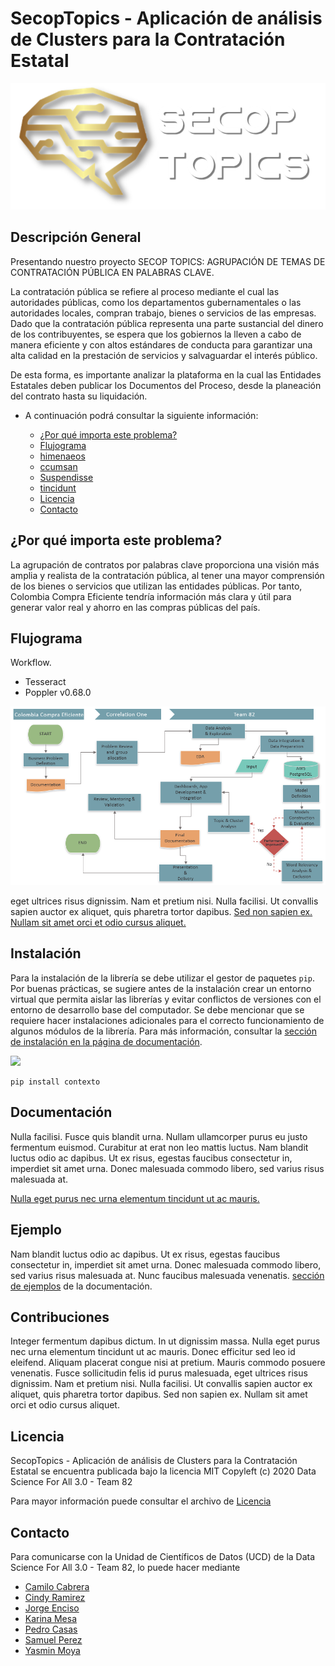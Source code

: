 
# SecopTopics - Aplicación de análisis de Clusters para la Contratación Estatal

<p align="center">
  <img src="https://raw.githubusercontent.com/ds4a82/secop-analysis/master/6.%20Viz/logo/logo.png" />
</p>
              
## Descripción General

Presentando nuestro proyecto SECOP TOPICS: AGRUPACIÓN DE TEMAS DE CONTRATACIÓN PÚBLICA EN PALABRAS CLAVE.

La contratación pública se refiere al proceso mediante el cual las autoridades públicas, como los departamentos gubernamentales o las autoridades locales, compran trabajo, bienes o servicios de las empresas. Dado que la contratación pública representa una parte sustancial del dinero de los contribuyentes, se espera que los gobiernos la lleven a cabo de manera eficiente y con altos estándares de conducta para garantizar una alta calidad en la prestación de servicios y salvaguardar el interés público.

De esta forma, es importante analizar la plataforma en la cual las Entidades Estatales deben publicar los Documentos del Proceso, desde la planeación del contrato hasta su liquidación.


- A continuación podrá consultar la siguiente información:
   
  - [¿Por qué importa este problema?](#¿Porquéimportaesteproblema?)
  - [Flujograma](#Flujograma)
  - [himenaeos](#instalaci%C3%B3n)
  - [ccumsan](#documentaci%C3%B3n)
  - [Suspendisse](#ejemplo)
  - [tincidunt](#contribuciones)
  - [Licencia](#licencia)
  - [Contacto](#contacto)   

## ¿Por qué importa este problema?

La agrupación de contratos por palabras clave proporciona una visión más amplia y realista de la contratación pública, al tener una mayor comprensión de los bienes o servicios que utilizan las entidades públicas. Por tanto, Colombia Compra Eficiente tendría información más clara y útil para generar valor real y ahorro en las compras públicas del país.


## Flujograma

Workflow.

* Tesseract
* Poppler v0.68.0

<p align="center">
  <img src="https://raw.githubusercontent.com/ds4a82/secop-analysis/master/6.%20Viz/logo/Flujo.png" />
</p>
       
eget ultrices risus dignissim. Nam et pretium nisi. Nulla facilisi. Ut convallis sapien auctor ex aliquet, quis pharetra tortor dapibus. [Sed non sapien ex. Nullam sit amet orci et odio cursus aliquet.](https://ucd-dnp.github.io/ConTexto/seccion_instalacion.html)

## Instalación

Para la instalación de la librería se debe utilizar el gestor de paquetes ``pip``. Por buenas prácticas, se sugiere antes de la instalación crear un entorno virtual que permita aislar las librerías y evitar conflictos de versiones con el entorno de desarrollo base del computador. Se debe mencionar que se requiere hacer instalaciones adicionales para el correcto funcionamiento de algunos módulos de la librería. Para más información, consultar la [sección de instalación en la página de documentación](https://ucd-dnp.github.io/ConTexto/seccion_instalacion.html).


![](https://raw.githubusercontent.com/ds4a82/secop-analysis/master/6.%20Viz/logo/Secop.gif)

```
pip install contexto
```
## Documentación

Nulla facilisi. Fusce quis blandit urna. Nullam ullamcorper purus eu justo fermentum euismod. Curabitur at erat non leo mattis luctus. Nam blandit luctus odio ac dapibus. Ut ex risus, egestas faucibus consectetur in, imperdiet sit amet urna. Donec malesuada commodo libero, sed varius risus malesuada at. 

[Nulla eget purus nec urna elementum tincidunt ut ac mauris.](https://ucd-dnp.github.io/ConTexto/)

## Ejemplo

Nam blandit luctus odio ac dapibus. Ut ex risus, egestas faucibus consectetur in, imperdiet sit amet urna. Donec malesuada commodo libero, sed varius risus malesuada at. Nunc faucibus malesuada venenatis. [sección de ejemplos]( https://ucd-dnp.github.io/ConTexto/seccion_ejemplos.html) de la documentación.

## Contribuciones

Integer fermentum dapibus dictum. In ut dignissim massa. Nulla eget purus nec urna elementum tincidunt ut ac mauris. Donec efficitur sed leo id eleifend. Aliquam placerat congue nisi at pretium. Mauris commodo posuere venenatis. Fusce sollicitudin felis id purus malesuada, eget ultrices risus dignissim. Nam et pretium nisi. Nulla facilisi. Ut convallis sapien auctor ex aliquet, quis pharetra tortor dapibus. Sed non sapien ex. Nullam sit amet orci et odio cursus aliquet.

## Licencia

SecopTopics - Aplicación de análisis de Clusters para la Contratación Estatal se encuentra publicada bajo la licencia MIT Copyleft (c) 2020 Data Science For All 3.0 - Team 82

Para mayor información puede consultar el archivo de [Licencia](https://github.com/ucd-dnp/contexto/blob/master/LICENSE)

## Contacto

Para comunicarse con la Unidad de Científicos de Datos (UCD) de la Data Science For All 3.0 - Team 82, lo puede hacer mediante 

* [Camilo Cabrera](https://www.linkedin.com/in/camilo-cabrera/)
* [Cindy Ramirez](https://www.linkedin.com/in/cindy-ramirez-restrepo/)
* [Jorge Enciso](https://www.linkedin.com/in/jorge-eduardo-enciso-agudelo-6b01b4116/)
* [Karina Mesa](https://www.linkedin.com/in/karina-mesa-a376aa27/)
* [Pedro Casas](https://www.linkedin.com/in/pedro-nicolas-casas/)
* [Samuel Perez](https://www.linkedin.com/in/samuel-perez-spatial-data-scientist/)
* [Yasmin Moya](ymoyav@unicartagena.edu.co)

